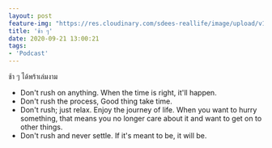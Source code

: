 ```yaml
---
layout: post
feature-img: "https://res.cloudinary.com/sdees-reallife/image/upload/v1555658919/sample_feature_img.png"
title: 'ช้า ๆ'
date: 2020-09-21 13:00:21
tags:
- 'Podcast'
---
```

ช้า ๆ ได้พร้าเล่มงาม

<i class="fa fa-child" style="color:plum"></i>

- Don't rush on anything. When the time is right, it'll happen.
- Don't rush the process, Good thing take time.
- Don't rush; just relax. Enjoy the journey of life. When you want to hurry something, that means you no longer care about it and want to get on to other things.
- Don't rush and never settle. If it's meant to be, it will be.
